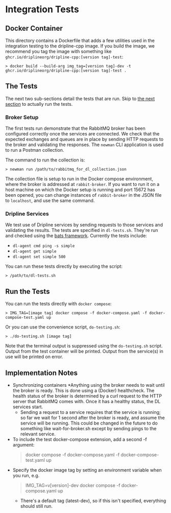 # Integration Tests

## Docker Container

This directory contains a Dockerfile that adds a few utilities used in the integration testing to the dripline-cpp image.
If you build the image, we recommend you tag the image with something like `ghcr.io/driplineorg/dripline-cpp:[version tag]-test`:

    > docker build --build-arg img_tag=[version tag]-dev -t ghcr.io/driplineorg/dripline-cpp:[version tag]-test .

## The Tests

The next two sub-sections detail the tests that are run.  Skip to [the next section](#run-the-tests) to actually run the tests.

### Broker Setup

The first tests run demonstrate that the RabbitMQ broker has been configured correctly once the services are connected.  We check that the expected exchanges and queues are in place by sending HTTP requests to the broker and validating the responses.  The `newman` CLI application is used to run a Postman collection.

The command to run the collection is:

    > newman run /path/to/rabbitmq_for_dl_collection.json

The collection file is setup to run in the Docker compose environment, where the broker is addressed at `rabbit-broker`.  If you want to run it on a host machine on which the Docker setup is running and port 15672 has been opened, you can change instances of `rabbit-broker` in the JSON file to `localhost`, and use the same command.

### Dripline Services

We test use of Dripline services by sending requests to those services and validating the results.  The tests are specified in `dl-tests.sh`.  They're run and checked using the [bats framework](https://bats-core.readthedocs.io/en/stable/index.html). Currently the tests include:

* `dl-agent cmd ping -s simple`
* `dl-agent get simple`
* `dl-agent set simple 500`

You can run these tests directly by executing the script:

    > /path/to/dl-tests.sh

## Run the Tests

You can run the tests directly with `docker compose`:

    > IMG_TAG=[image tag] docker compose -f docker-compose.yaml -f docker-compose-test.yaml up

Or you can use the convenience script, `do-testing.sh`:

    > ./do-testing.sh [image tag]

Note that the terminal output is suppressed using the `do-testing.sh` script.  Output from the test container will be printed.  Output from the service(s) in use will be printed on error.


## Implementation Notes

* Synchronizing containers
  *Anything using the broker needs to wait until the broker is ready.  This is done using a (Docker) healthcheck.  The health status of the broker is determined by a curl request to the HTTP server that RabbitMQ comes with.  Once it has a healthy status, the DL services start.
  * Sending a request to a service requires that the service is running; so far we wait for 1 second after the broker is ready, and assume the service will be running.  This could be changed in the future to do something like wait-for-broker.sh except by sending pings to the relevant service.
* To include the test docker-compose extension, add a second -f argument:
    > docker compose -f docker-compose.yaml -f docker-compose-test.yaml up
* Specify the docker image tag by setting an environment variable when you run, e.g.
    > IMG_TAG=v[version]-dev docker compose -f docker-compose.yaml up
  * There's a default tag (latest-dev), so if this isn't specified, everything should still run.


